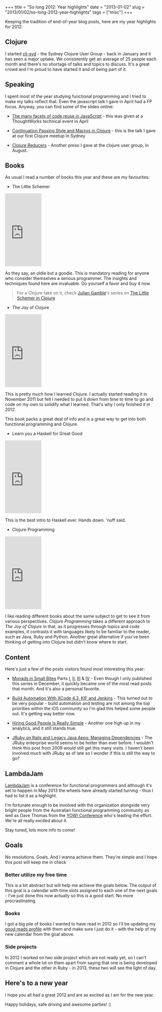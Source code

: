 +++
title = "So long 2012: Year highlights"
date = "2013-01-02"
slug = "2013/01/02/so-long-2012-year-highlights"
tags = ["misc"]
+++

Keeping the tradition of end-of-year blog posts, here are my year highlights for 2012:

## Clojure

I started [clj-syd](http://www.meetup.com/clj-syd/) - the Sydney Clojure User Group - back in January and it has seen a major uptake. We consistently get an average of 25 people each month and there's no shortage of talks and topics to discuss. It's a great crowd and I'm proud to have started it and of being part of it.

## Speaking

I spent most of the year studying functional programming and I tried to make my talks reflect that. Even the javascript talk I gave in April had a FP focus. Anyway, you can find some of the slides online:

- [The many facets of code reuse in JavaScript](http://www.slideshare.net/borgesleonardo/the-many-facets-of-code-reuse-in-javascript) - this was given at a ThoughtWorks technical event in April

- [Continuation Passing Style and Macros in Clojure](http://www.slideshare.net/borgesleonardo/continuation-passing-style-and-macros-in-clojure-jan-2012) - this is the talk I gave at our first Clojure meetup in Sydney

- [Clojure Reducers](http://www.slideshare.net/borgesleonardo/clojure-reducers-cljsyd-aug-2012) - Another preso I gave at the clojure user group, in August.

## Books

As usual I read a number of books this year and these are my favourites:

- The Little Schemer

<iframe src="http://rcm.amazon.com/e/cm?lt1=_blank&bc1=FFFFFF&IS2=1&nou=1&bg1=FFFFFF&fc1=000000&lc1=0000FF&t=leonaborge-20&o=1&p=8&l=as1&m=amazon&f=ifr&ref=qf_sp_asin_til&asins=0262560992" style="width:120px;height:240px;" scrolling="no" marginwidth="0" marginheight="0" frameborder="0"></iframe>

As they say, an oldie but a goodie. This is mandatory reading for anyone who consider themselves a serious programmer. The insights and techniques found here are invaluable. Do yourself a favor and buy it now.

> For a Clojure take on it, check [Julian Gamble](https://twitter.com/juliansgamble)'s series on [The Little Schemer in Clojure](http://juliangamble.com/blog/2012/07/20/the-little-schemer-in-clojure-chapter-1/)

- The Joy of Clojure

<iframe src="http://rcm.amazon.com/e/cm?t=leonaborge-20&o=1&p=8&l=as1&asins=1935182641&nou=1&ref=qf_sp_asin_til&fc1=000000&IS2=1&lt1=_blank&m=amazon&lc1=0000FF&bc1=FFFFFF&bg1=FFFFFF&f=ifr" style="width:120px;height:240px;" scrolling="no" marginwidth="0" marginheight="0" frameborder="0"></iframe>

This is pretty much how I learned Clojure. I actually started reading it in November 2011 but felt I needed to put it down from time to time to go and code on my own to solidify what I learned. That's why I only finished it in 2012.

This book packs a great deal of info and is a great way to get into both functional programming and Clojure.

- Learn you a Haskell for Great Good

<iframe src="http://rcm.amazon.com/e/cm?t=leonaborge-20&o=1&p=8&l=as1&asins=1593272839&nou=1&ref=qf_sp_asin_til&fc1=000000&IS2=1&lt1=_blank&m=amazon&lc1=0000FF&bc1=FFFFFF&bg1=FFFFFF&f=ifr" style="width:120px;height:240px;" scrolling="no" marginwidth="0" marginheight="0" frameborder="0"></iframe>

This is the best intro to Haskell ever. Hands down. 'nuff said.

- Clojure Programming

<iframe src="http://rcm.amazon.com/e/cm?t=leonaborge-20&o=1&p=8&l=as1&asins=1449394701&nou=1&ref=qf_sp_asin_til&fc1=000000&IS2=1&lt1=_blank&m=amazon&lc1=0000FF&bc1=FFFFFF&bg1=FFFFFF&f=ifr" style="width:120px;height:240px;" scrolling="no" marginwidth="0" marginheight="0" frameborder="0"></iframe>

I like reading different books about the same subject to get to see it from various perspectives. *Clojure Programming* takes a different approach to *The Joy of Clojure* in that, as it progresses through topics and code examples, it contrasts it with languages likely to be familiar to the reader, such as Java, Ruby and Python. Another great alternative if you've been thinking of getting into Clojure but didn't know where to start.

## Content

Here's just a few of the posts visitors found most interesting this year:

- [Monads in Small Bites](http://www.leonardoborges.com/writings/2012/11/30/monads-in-small-bites-part-i-functors/) Parts [I](http://www.leonardoborges.com/writings/2012/11/30/monads-in-small-bites-part-i-functors/), [II](http://www.leonardoborges.com/writings/2012/12/02/monads-in-small-bites-part-ii-applicative-functors/), [III](http://www.leonardoborges.com/writings/2012/12/05/monads-in-small-bites-part-iii-monoids/) & [IV](http://www.leonardoborges.com/writings/2012/12/08/monads-in-small-bites-part-iv-monads/) - Even though I only published this series in December, it quickly became one of the most read posts that month. And it's also a personal favorite.


- [Build Automation With XCode 4.3, KIF and Jenkins](http://www.leonardoborges.com/writings/2012/05/03/build-automation-with-xcode-4-dot-3-kif-and-jenkins/) - This turned out to be very popular - build automation and testing are not among the top priorities within the iOS community so I'm glad this helped some people out. It's getting way better now.


- [Hiring Good People Is Really Simple](http://www.leonardoborges.com/writings/2011/07/30/hiring-good-people-is-really-simple/) - Another one high up in my analytics, and it still stands true.


- [JRuby on Rails and Legacy Java Apps: Managing Dependencies](http://www.leonardoborges.com/writings/2009/07/01/jruby-on-rails-and-legacy-java-apps-managing-dependencies/) - The JRuby enterprise world seems to be hotter than ever before. I wouldn't think this post from 2009 would still get this many visits. I haven't been involved much with JRuby as of late so I wonder if this is still the way to go? 



## LambdaJam

[LambdaJam](http://lambdajam.com/) is a conference for functional programmers and although it's set to happen in May 2013 the wheels have already started turning - thus I had to list it as a highlight.

I'm fortunate enough to be involved with the organization alongside very bright people from the Australian functional programming community as well as Dave Thomas from the [YOW! Conference](http://www.yowconference.com.au/) who's leading the effort. We're all really excited about it.

Stay tuned, lots more info to come!

## Goals

No resolutions. Goals. And I wanna achieve them. They're simple and I hope this post will keep me in check

### Better utilize my free time

This is a bit abstract but will help me achieve the goals below. The output of this goal is a calendar with time slots assigned to each one of the next goals - I've just done this now actually so this is a good start. No more procrastinating.

### Books

I got a big pile of books I wanted to have read in 2012 so I'll be updating my [good reads profile](goodreads.com/leonardoborges) with them and make sure I just do it - with the help of my new calendar from the goal above.

### Side projects

In 2012 I worked on two side project which are not ready yet, so I can't comment a whole lot on them apart from saying that one is being developed in Clojure and the other in Ruby - in 2013, these two will see the light of day.


## Here's to a new year

I hope you all had a great 2012 and are as excited as I am for the new year.

Happy holidays, safe driving and awesome parties! :)


